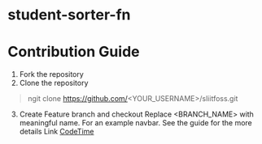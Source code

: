 # student-sorter-fn
# Contribution Guide
1. Fork the repository
2. Clone the repository
> ngit clone https://github.com/<YOUR_USERNAME>/sliitfoss.git
3. Create Feature branch and checkout Replace <BRANCH_NAME> with meaningful name. For an example navbar. See the guide for the more details Link [CodeTime](https://www.atlassian.com/git/tutorials/comparing-workflows/feature-branch-workflow)
